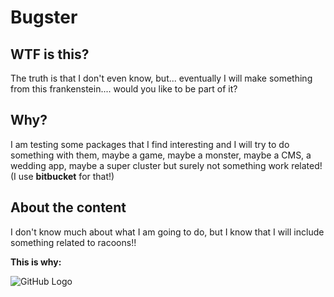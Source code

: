 Bugster
===========

WTF is this?
------------
The truth is that I don't even know, but... eventually I will make something from this frankenstein.... would you like to be part of it?

Why?
------------
I am testing some packages that I find interesting and I will try to do something with them, maybe a game, maybe a monster, maybe a CMS, a wedding app, maybe a super cluster but surely not something work related! (I use **bitbucket** for that!)

About the content
-------------------------------------

I don't know much about what I am going to do, but I know that I will include something related to racoons!!

**This is why:**


![GitHub Logo](http://img-9gag-lol.9cache.com/photo/aZP3rbQ_460sa.gif)

